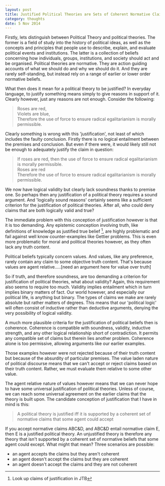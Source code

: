 ```yaml
---
layout: post
title: Justified Political Theories are Sets of Coherent Normative Claims
category: thoughts
date: 5 Nov 2014
---
```


Firstly, lets distinguish between Political Theory and political theories.  The former is a field of study into the history of political ideas, as well as the concepts and principles that people use to describe, explain, and evaluate political events and institutions.  The latter is a collection of beliefs concerning how individuals, groups, institutions, and society should act and be organised.  Political theories are normative.  They are action guiding accounts of what we should do and why we should do it.  And they are rarely self-standing, but instead rely on a range of earlier or lower order normative beliefs.

What then does it mean for a political theory to be justified? In everyday language, to justify something means simply to give reasons in support of it.  Clearly however, just any reasons are not enough.  Consider the following:

> Roses are red,  
> Violets are blue,  
> Therefore the use of force to ensure radical egalitarianism is morally permissible. 

Clearly something is wrong with this 'justification', not least of which includes the faulty conclusion.  Firstly there is no logical entailment between the premises and conclusion.  But even if there were, it would likely still not be enough to adequately justify the claim in question:

> If roses are red, then the use of force to ensure radical egalitarianism is morally permissible.  
> Roses are red  
> Therefore the use of force to ensure radical egalitarianism is morally permissible. 

We now have logical validity but clearly lack soundness thanks to premise one.  So perhaps then any justification of a political theory requires a sound argument.  And 'logically sound reasons' certainly seems like a sufficient criterion for the justification of political theories.  After all, who could deny claims that are both logically valid and true?

The immediate problem with this conception of justification however is that it is too demanding.  Any epistemic conception involving truth, like definitions of knowledge as justified true belief [^knowledge?], are highly problematic and fail against well know counter-examples like Gettier problems.  This is even more problematic for moral and political theories however, as they often lack any truth content.

Political beliefs typically concern values.  And values, like any preference, rarely contain any claim to some objective truth content.  That's because values are agent relative.....[need an argument here for value over truth]

So if truth, and therefore soundness, are too demanding a criterion for justification of political theories, what about validity?  Again, this requirement also seems to require too much.  Validity implies entailment which in turn implies binary matters of fact.  Our world however, and especially our political life, is anything but binary.  The types of claims we make are rarely absolute but rather matters of degrees.  This means that our 'political logic' will often consist of inductive rather than deductive arguments, denying the very possibility of logical validity.

A much more plausible criteria for the justification of political beliefs then is coherence.  Coherence is compatible with soundness, validity, inductive strength, and any other logical relationship short of contradiction.  It permits any compatible set of claims but therein lies another problem.  Coherence alone is too permissive, allowing arguments like our earlier examples.

Those examples however were not rejected because of their truth content but because of the absurdity of particular premises.  The value laden nature of political discourse means that we can't accept or reject claims based on their truth content.  Rather, we must evaluate them relative to some other value.

The agent relative nature of values however means that we can never hope to have some universal justification of political theories.  Unless of course, we can reach some universal agreement on the earlier claims that the theory is built upon.  The candidate conception of justification that I have in mind is this:

> A political theory is justified iff it is supported by a coherent set of normative claims that some agent could accept

If you accept normative claims ABC&D, and ABC&D entail normative claim E, then E is a justified political theory.  An unjustified theory is therefore any theory that isn't supported by a coherent set of normative beliefs that some agent could except.  What might that mean?  Three scenarios are possible:

- an agent accepts the claims but they aren't coherent
- an agent doesn't accept the claims but they are coherent
- an agent doesn't accept the claims and they are not coherent

[^knowledge?]: Look up claims of justification in JTB